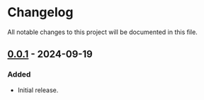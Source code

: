 # Changelog

All notable changes to this project will be documented in this file.

## [0.0.1] - 2024-09-19

### Added

-   Initial release.

[0.0.1]: https://github.com/s77rt/react-native-contacts/releases/tag/v0.0.1
